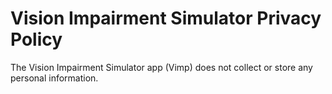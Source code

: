# Vision Impairment Simulator Privacy Policy

The Vision Impairment Simulator app (Vimp) does not collect or store any personal information.